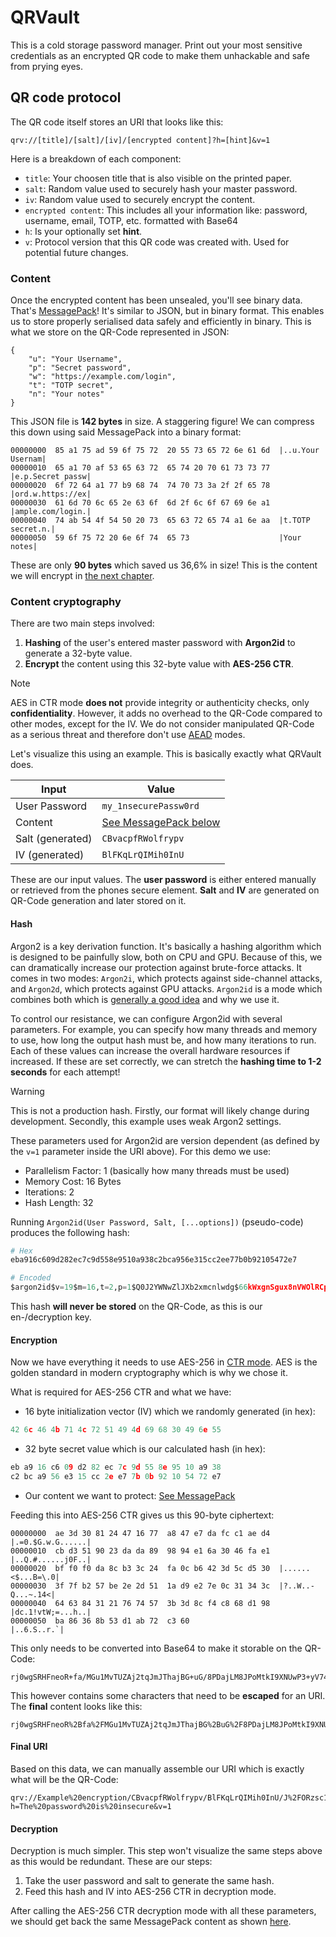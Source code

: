 # QRVault

This is a cold storage password manager. Print out your most sensitive credentials as an encrypted QR code to make them unhackable and safe from prying eyes.

## QR code protocol
The QR code itself stores an URI that looks like this:
```
qrv://[title]/[salt]/[iv]/[encrypted content]?h=[hint]&v=1
```
Here is a breakdown of each component:
- `title`: Your choosen title that is also visible on the printed paper.
- `salt`: Random value used to securely hash your master password.
- `iv`: Random value used to securely encrypt the content.
- `encrypted content`: This includes all your information like: password, username, email, TOTP, etc. formatted with Base64
- `h`: Is your optionally set **hint**.
- `v`: Protocol version that this QR code was created with. Used for potential future changes.

### Content
Once the encrypted content has been unsealed, you'll see binary data. That's [MessagePack](https://msgpack.org/)! It's similar to JSON, but in binary format. This enables us to store properly serialised data safely and efficiently in binary. This is what we store on the QR-Code represented in JSON:
```json5
{
    "u": "Your Username",
    "p": "Secret password",
    "w": "https://example.com/login",
    "t": "TOTP secret",
    "n": "Your notes"
}
```
This JSON file is **142 bytes** in size. A staggering figure! We can compress this down using said MessagePack into a binary format:
```
00000000  85 a1 75 ad 59 6f 75 72  20 55 73 65 72 6e 61 6d  |..u.Your Usernam|
00000010  65 a1 70 af 53 65 63 72  65 74 20 70 61 73 73 77  |e.p.Secret passw|
00000020  6f 72 64 a1 77 b9 68 74  74 70 73 3a 2f 2f 65 78  |ord.w.https://ex|
00000030  61 6d 70 6c 65 2e 63 6f  6d 2f 6c 6f 67 69 6e a1  |ample.com/login.|
00000040  74 ab 54 4f 54 50 20 73  65 63 72 65 74 a1 6e aa  |t.TOTP secret.n.|
00000050  59 6f 75 72 20 6e 6f 74  65 73                    |Your notes|
```
These are only **90 bytes** which saved us 36,6% in size! This is the content we will encrypt in [the next chapter](#content-cryptography).

### Content cryptography
There are two main steps involved:
1. **Hashing** of the user's entered master password with **Argon2id** to generate a 32-byte value.
2. **Encrypt** the content using this 32-byte value with **AES-256 CTR**.

> [!NOTE]
> AES in CTR mode **does not** provide integrity or authenticity checks, only **confidentiality**. However, it adds no overhead to the QR-Code compared to other modes, except for the IV. We do not consider manipulated QR-Code as a serious threat and therefore don't use [AEAD](https://en.wikipedia.org/wiki/Block_cipher_mode_of_operation#Authenticated_encryption_with_additional_data_(AEAD)_modes) modes.

Let's visualize this using an example. This is basically exactly what QRVault does.

| Input | Value |
| ----- | ----- |
| User Password | `my_1nsecurePassw0rd` |
| Content | [See MessagePack below](#what-is-in-the-encrypted-content) |
| Salt (generated) | `CBvacpfRWolfrypv` |
| IV (generated) | `BlFKqLrQIMih0InU` |

These are our input values. The **user password** is either entered manually or retrieved from the phones secure element. **Salt** and **IV** are generated on QR-Code generation and later stored on it.

#### Hash
Argon2 is a key derivation function. It's basically a hashing algorithm which is designed to be painfully slow, both on CPU and GPU. Because of this, we can dramatically increase our protection against brute-force attacks. It comes in two modes: `Argon2i`, which protects against side-channel attacks, and `Argon2d`, which protects against GPU attacks. `Argon2id` is a mode which combines both which is [generally a good idea](https://cheatsheetseries.owasp.org/cheatsheets/Password_Storage_Cheat_Sheet.html#argon2id) and why we use it.

To control our resistance, we can configure Argon2id with several parameters. For example, you can specify how many threads and memory to use, how long the output hash must be, and how many iterations to run. Each of these values can increase the overall hardware resources if increased. If these are set correctly, we can stretch the **hashing time to 1-2 seconds** for each attempt!

> [!WARNING]
> This is not a production hash. Firstly, our format will likely change during development. Secondly, this example uses weak Argon2 settings.

These parameters used for Argon2id are version dependent (as defined by the `v=1` parameter inside the URI above). For this demo we use:
- Parallelism Factor: 1 (basically how many threads must be used)
- Memory Cost: 16 Bytes
- Iterations: 2
- Hash Length: 32

Running `Argon2id(User Password, Salt, [...options])` (pseudo-code) produces the following hash:
```python
# Hex
eba916c609d282ec7c9d558e9510a938c2bca956e315cc2ee77b0b92105472e7

# Encoded
$argon2id$v=19$m=16,t=2,p=1$Q0J2YWNwZlJXb2xmcnlwdg$66kWxgnSgux8nVWOlRCpOMK8qVbjFcwu53sLkhBUcuc
```
This hash **will never be stored** on the QR-Code, as this is our en-/decryption key.

#### Encryption
Now we have everything it needs to use AES-256 in [CTR mode](https://en.wikipedia.org/wiki/Block_cipher_mode_of_operation#Counter_(CTR)). AES is the golden standard in modern cryptography which is why we chose it.

What is required for AES-256 CTR and what we have:
- 16 byte initialization vector (IV) which we randomly generated (in hex):
```python
42 6c 46 4b 71 4c 72 51 49 4d 69 68 30 49 6e 55
```
- 32 byte secret value which is our calculated hash (in hex):
```python
eb a9 16 c6 09 d2 82 ec 7c 9d 55 8e 95 10 a9 38
c2 bc a9 56 e3 15 cc 2e e7 7b 0b 92 10 54 72 e7
```
- Our content we want to protect: [See MessagePack](#what-is-in-the-encrypted-content)

Feeding this into AES-256 CTR gives us this 90-byte ciphertext:
```hex
00000000  ae 3d 30 81 24 47 16 77  a8 47 e7 da fc c1 ae d4  |.=0.$G.w.G......|
00000010  cb d3 51 90 23 da da 89  98 94 e1 6a 30 46 fa e1  |..Q.#......j0F..|
00000020  bf f0 f0 da 8c b3 3c 24  fa 0c b6 42 3d 5c d5 30  |......<$...B=\.0|
00000030  3f 7f b2 57 be 2e 2d 51  1a d9 e2 7e 0c 31 34 3c  |?..W..-Q...~.14<|
00000040  64 63 84 31 21 76 74 57  3b 3d 8c f4 c8 68 d1 98  |dc.1!vtW;=...h..|
00000050  ba 86 36 8b 53 d1 ab 72  c3 60                    |..6.S..r.`|
```

This only needs to be converted into Base64 to make it storable on the QR-Code:
```
rj0wgSRHFneoR+fa/MGu1MvTUZAj2tqJmJThajBG+uG/8PDajLM8JPoMtkI9XNUwP3+yV74uLVEa2eJ+DDE0PGRjhDEhdnRXOz2M9Mho0Zi6hjaLU9GrcsNg
````
This however contains some characters that need to be **escaped** for an URI. The **final** content looks like this:
```
rj0wgSRHFneoR%2Bfa%2FMGu1MvTUZAj2tqJmJThajBG%2BuG%2F8PDajLM8JPoMtkI9XNUwP3%2ByV74uLVEa2eJ%2BDDE0PGRjhDEhdnRXOz2M9Mho0Zi6hjaLU9GrcsNg
```

#### Final URI
Based on this data, we can manually assemble our URI which is exactly what will be the QR-Code:
```url
qrv://Example%20encryption/CBvacpfRWolfrypv/BlFKqLrQIMih0InU/J%2FORzsc1RBz95w3NMoLGGonrsZSxzIITnk%2FwkkgZm7wt6Y0vbQRpkphZBVAFdorrjldCSnoMlXQ9M2XcqD94BcxCZkYSABB0J7xu5NgBKYKx6sLB6w3sWOx7uvzeyDo1?h=The%20password%20is%20insecure&v=1
```

#### Decryption
Decryption is much simpler. This step won't visualize the same steps above as this would be redundant. These are our steps:
1. Take the user password and salt to generate the same hash.
2. Feed this hash and IV into AES-256 CTR in decryption mode.

After calling the AES-256 CTR decryption mode with all these parameters, we should get back the same MessagePack content as shown [here](#what-is-in-the-encrypted-content).